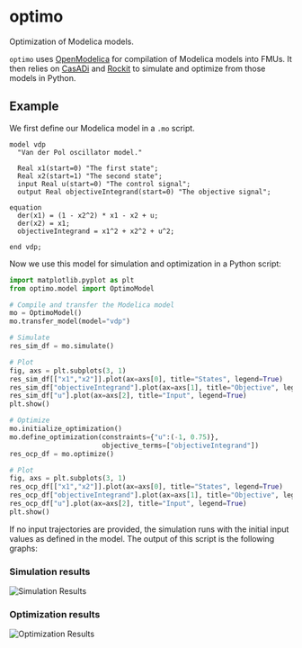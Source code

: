 # optimo
Optimization of Modelica models.

`optimo` uses [OpenModelica](https://openmodelica.org/) for compilation of Modelica models into FMUs. It then relies on [CasADi](https://web.casadi.org/) and [Rockit](https://gitlab.kuleuven.be/meco-software/rockit) to simulate and optimize from those models in Python. 

## Example
We first define our Modelica model in a `.mo` script.

```Modelica
model vdp
  "Van der Pol oscillator model."
  
  Real x1(start=0) "The first state";  
  Real x2(start=1) "The second state"; 
  input Real u(start=0) "The control signal"; 
  output Real objectiveIntegrand(start=0) "The objective signal"; 

equation
  der(x1) = (1 - x2^2) * x1 - x2 + u; 
  der(x2) = x1; 
  objectiveIntegrand = x1^2 + x2^2 + u^2;

end vdp;
```

Now we use this model for simulation and optimization in a Python script:


```Python
import matplotlib.pyplot as plt
from optimo.model import OptimoModel

# Compile and transfer the Modelica model
mo = OptimoModel()
mo.transfer_model(model="vdp")

# Simulate
res_sim_df = mo.simulate()

# Plot 
fig, axs = plt.subplots(3, 1)
res_sim_df[["x1","x2"]].plot(ax=axs[0], title="States", legend=True)
res_sim_df["objectiveIntegrand"].plot(ax=axs[1], title="Objective", legend=True)
res_sim_df["u"].plot(ax=axs[2], title="Input", legend=True)
plt.show()

# Optimize 
mo.initialize_optimization()
mo.define_optimization(constraints={"u":(-1, 0.75)}, 
                       objective_terms=["objectiveIntegrand"])
res_ocp_df = mo.optimize()

# Plot 
fig, axs = plt.subplots(3, 1)
res_ocp_df[["x1","x2"]].plot(ax=axs[0], title="States", legend=True)
res_ocp_df["objectiveIntegrand"].plot(ax=axs[1], title="Objective", legend=True)
res_ocp_df["u"].plot(ax=axs[2], title="Input", legend=True)
plt.show()
```

If no input trajectories are provided, the simulation runs with the initial input values as defined in the model. 
The output of this script is the following graphs:

### Simulation results
![Simulation Results](resources/vdp_sim.png)

### Optimization results
![Optimization Results](resources/vdp_ocp.png)